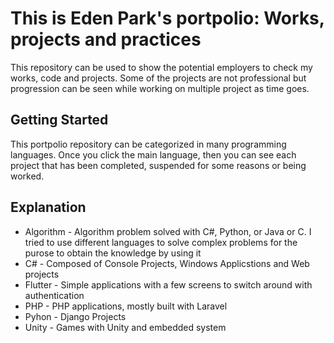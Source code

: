 # This is Eden Park's portpolio: Works, projects and practices
This repository can be used to show the potential employers to check my works, code and projects. Some of the projects are not professional but progression can be seen while working on multiple project as time goes. 

## Getting Started
This portpolio repository can be categorized in many programming languages. Once you click the main language, then you can see each project that has been completed, suspended for some reasons or being worked. 

## Explanation

* Algorithm - Algorithm problem solved with C#, Python, or Java or C. I tried to use different languages to solve complex problems for the purose to obtain the knowledge by using it
* C# - Composed of Console Projects, Windows Applicstions and Web projects
* Flutter - Simple applications with a few screens to switch around with authentication
* PHP - PHP applications, mostly built with Laravel
* Pyhon - Django Projects
* Unity - Games with Unity and embedded system
